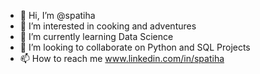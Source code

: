 - 👋 Hi, I’m @spatiha
- 👀 I’m interested in cooking and adventures
- 🌱 I’m currently learning Data Science
- 💞️ I’m looking to collaborate on Python and SQL Projects
- 📫 How to reach me www.linkedin.com/in/spatiha

<!---
spatiha/spatiha is a ✨ special ✨ repository because its `README.md` (this file) appears on your GitHub profile.
You can click the Preview link to take a look at your changes.
--->
